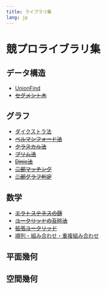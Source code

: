 ```yaml
---
title: ライブラリ集
lang: jp
---
```

# 競プロライブラリ集
## データ構造
- [UnionFind](./data-structure/unionfind/)
- ~~[セグメント木](./data-structure/segment-tree/)~~

## グラフ
- [ダイクストラ法](./graph/dijkstra/)
- ~~[ベルマンフォード法](./graph/bellman-ford/)~~
- ~~[クラスカル法](./graph/kruskal/)~~
- ~~[プリム法](./graph/prim/)~~
- ~~[Dinic法](./graph/dinic/)~~
- ~~[二部マッチング](./graph/bipartite-matching/)~~
- ~~[二部グラフ判定](./graph/bipartite-graph/)~~

## 数学
- ~~[エラトステネスの篩](./math/eratos/)~~
- ~~[ユークリッドの互除法](./math/euclidean/)~~
- ~~[拡張ユークリッド](./math/ext-euclidean/)~~
- [順列・組み合わせ・重複組み合わせ](./math/countings/)

## 平面幾何

## 空間幾何

